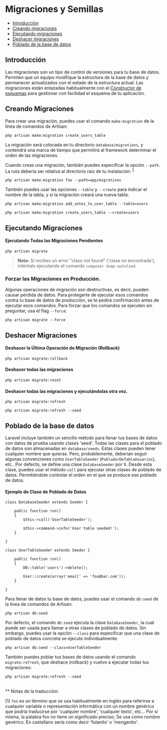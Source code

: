 # Migraciones y Semillas

- [Introducción](#introduction)
- [Creando migraciones](#creating-migrations)
- [Ejecutando migraciones](#running-migrations)
- [Deshacer migraciones](#rolling-back-migrations)
- [Poblado de la base de datos](#database-seeding)

<a name="introduction"></a>
## Introducción

Las migraciones son un tipo de control de versiones para tu base de datos. Permiten que un equipo modifique la estructura de la base de datos y permanecer actualizados con el estado de la estructura actual. Las migraciones están enlazadas habitualmente con el [Constructor de esquemas](/5.0/schema) para gestionar con facilidad el esquema de tu aplicación.

<a name="creating-migrations"></a>
## Creando Migraciones

Para crear una migración, puedes usar el comando `make:migration` de la línea de comandos de Artisan:

	php artisan make:migration create_users_table

La migración será colocada en tu directorio `database/migrations`, y contendrá una marca de tiempo que permitirá al framework determinar el orden de las migraciones.

Cuando creas una migración, también puedes especificar la opción `--path`. La ruta debería ser relativa al directorio raíz de tu instalación: <sup>[1](#nota1)</sup>

	php artisan make:migration foo --path=app/migrations

También puedes usar las opciones `--table` y `--create` para indicar el nombre de la tabla, y si la migración creará una nueva tabla:

	php artisan make:migration add_votes_to_user_table --table=users

	php artisan make:migration create_users_table --create=users

<a name="running-migrations"></a>
## Ejecutando Migraciones

#### Ejecutando Todas las Migraciones Pendientes

	php artisan migrate

> **Nota:** Si recibes un error "class not found" ('clase no encontrada'), inténtalo ejecutando el comando `composer dump-autoload`.

### Forzar las Migraciones en Producción.

Algunas operaciones de migración son destructivas, es decir, pueden causar pérdida de datos. Para protegerte de ejecutar esos comandos contra tu base de datos de producción, se te pedirá confirmación antes de ejecutar esos comandos. Para forzar que los comandos se ejecuten sin preguntar, usa el flag `--force`:

	php artisan migrate --force

<a name="rolling-back-migrations"></a>
## Deshacer Migraciones

#### Deshacer la Última Operación de Migración (Rollback)

	php artisan migrate:rollback

#### Deshacer todas las migraciones

	php artisan migrate:reset

#### Deshacer todas las migraciones y ejecutándolas otra vez.

	php artisan migrate:refresh

	php artisan migrate:refresh --seed

<a name="database-seeding"></a>
## Poblado de la base de datos

Laravel incluye también un sencillo método para llenar tus bases de datos con datos de prueba usando clases 'seed'. Todas las clases para el poblado de datos son almacenadas en `database/seeds`. Estas clases pueden tener cualquier nombre que quieras. Pero, probablemente, deberían seguir algunas convenciones como `UserTableSeeder` (`PobladorDeTablaUsuarios`), etc.. Por defecto, se define una clase `DatabaseSeeder` por ti. Desde esta clase, puedes usar el método `call` para ejecutar otras clases de poblado de datos. Permitiéndote controlar el orden en el que se produce ese poblado de datos.

#### Ejemplo de Clase de Poblado de Datos

	class DatabaseSeeder extends Seeder {

		public function run()
		{
			$this->call('UserTableSeeder');

			$this->command->info('User table seeded!');
		}

	}

	class UserTableSeeder extends Seeder {

		public function run()
		{
			DB::table('users')->delete();

			User::create(array('email' => 'foo@bar.com'));
		}

	}

Para llenar de datos tu base de datos, puedes usar el comando `db:seed` de la línea de comandos de Artisan:

	php artisan db:seed

Por defecto, el comando `db:seed` ejecuta la clase `DatabaseSeeder`, la cual puede ser usada para llamar a otras clases de poblado de datos. Sin embargo, puedes usar la opción `--class` para especificar que una clase de poblado de datos concreta se ejecute individualmente:

	php artisan db:seed --class=UserTableSeeder

También puedes poblar tus bases de datos usando el comando `migrate:refresh`, que deshace (rollback) y vuelve a ejecutar todas tus migraciones:

	php artisan migrate:refresh --seed

<br />
** Notas de la traducción:

<a name="nota1">[1]</a> `foo` es un término que se usa habitualmente en inglés para referirse a cualquier variable o representación informática con un nombre genérico que podría traducirse por 'cualquier nombre', 'cualquier texto', etc... Por sí misma, la palabra foo no tiene un significado preciso; Se usa como nombre genérico. En castellano sería como decir 'fulanito' o 'menganito'.

